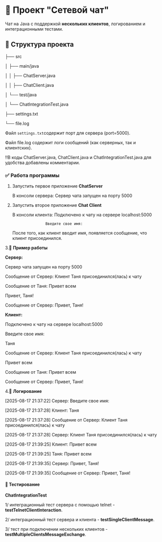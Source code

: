 # 📡 Проект "Сетевой чат"

Чат на Java с поддержкой **нескольких клиентов**, логированием и интеграционными тестами.

## 📁 Структура проекта
├── src 

│ ├── main/java

│ │ ├── ChatServer.java

│ │ ├── ChatClient.java

│ └── test/java

│ └── ChatIntegrationTest.java

├── settings.txt

└── file.log


Файл `settings.txt`содержит порт для сервера (port=5000).

Файл  file.log содержит логи сообщений (как серверных, так и клиентских).

‼️В коды ChatServer.java, ChatClient.java и  ChatIntegrationTest.java для удобства добавлены комментарии.

### ✅ Работа программы

1. Запустить первое приложение **ChatServer**
 
   В консоли сервера: Сервер чата запущен на порту 5000
   
2. Запустить второе приложение **Chat Client**
   
   В консоли клиента: Подключено к чату на сервере localhost:5000

                      Введите свое имя:

   После того, как клиент вводит имя, появляется сообщение, что клиент присоединился.

3.📖 **Пример работы**

**Сервер:**

Сервер чата запущен на порту 5000

Сообщение от Сервер: Клиент Таня присоединился(лась) к чату

Сообщение от Таня: Привет всем

Привет, Таня!

Сообщение от Сервер: Привет, Таня!

**Клиент:**

Подключено к чату на сервере localhost:5000

Введите свое имя:

Таня

Сообщение от Сервер: Клиент Таня присоединился(лась) к чату

Привет всем

Сообщение от Таня: Привет всем

Сообщение от Сервер: Привет, Таня!

4.💾 **Логирование**

[2025-08-17 21:37:22] Сервер: Введите свое имя:

[2025-08-17 21:37:28] Клиент: Таня

[2025-08-17 21:37:28] Сообщение от Сервер: Клиент Таня присоединился(лась) к чату

[2025-08-17 21:37:28] Сервер: Клиент Таня присоединился(лась) к чату

[2025-08-17 21:39:25] Клиент: Привет всем

[2025-08-17 21:39:25] Таня: Привет всем

[2025-08-17 21:39:35] Сервер: Привет, Таня!

[2025-08-17 21:39:35] Сообщение от Сервер: Привет, Таня!


#### 🧪 Тестирование

**ChatIntegrationTest**

1/ интеграционный тест сервера с помощью telnet - **testTelnetClientInteraction**.

2/ интеграционный тест сервера и клиента - **testSingleClientMessage**.

3/ тест при подключении нескольких клиентов - **testMultipleClientsMessageExchange**.

